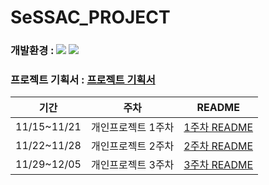 # SeSSAC_PROJECT

### 개발환경 : <img src ="https://img.shields.io/badge/Swift-5.0-FA7343?logo=swift&logoColor=white"> <img src="https://img.shields.io/badge/Xcode-13.0-1575F9?logo=Xcode&logoColor=white">
### 프로젝트 기획서 : [프로젝트 기획서](./readme/project_plan.md)
| 기간 | 주차 | README |
|-------|----------|-------|
| 11/15~11/21 | 개인프로젝트 1주차 | [1주차 README](./readme/readme1-0.md)|
| 11/22~11/28 | 개인프로젝트 2주차 | [2주차 README](./readme/readme2-0.md)|
| 11/29~12/05 | 개인프로젝트 3주차 | [3주차 README](./readme/readme3-0.md)|
